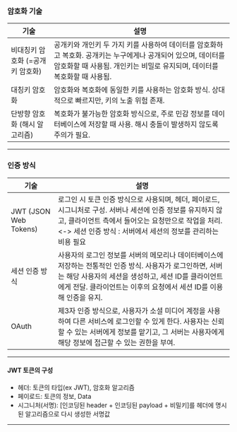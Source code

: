 ### 암호화 기술

| 기술                             | 설명                                                                                                                                                                                       |
| -------------------------------- | ------------------------------------------------------------------------------------------------------------------------------------------------------------------------------------------ |
| 비대칭키 암호화 (=공개키 암호화) | 공개키와 개인키 두 가지 키를 사용하여 데이터를 암호화하고 복호화. 공개키는 누구에게나 공개되어 있으며, 데이터를 암호화할 때 사용됨. 개인키는 비밀로 유지되며, 데이터를 복호화할 때 사용됨. |
| 대칭키 암호화                    | 암호화와 복호화에 동일한 키를 사용하는 암호화 방식. 상대적으로 빠르지만, 키의 노출 위험 존재.                                                                                              |
| 단방향 암호화 (해시 알고리즘)    | 복호화가 불가능한 암호화 방식으로, 주로 민감 정보를 데이터베이스에 저장할 때 사용. 해시 충돌이 발생하지 않도록 주의가 필요.                                                                |

---

### 인증 방식

| 기술                  | 설명                                                                                                                                                                                                                                    |
| --------------------- | --------------------------------------------------------------------------------------------------------------------------------------------------------------------------------------------------------------------------------------- |
| JWT (JSON Web Tokens) | 로그인 시 토큰 인증 방식으로 사용되며, 헤더, 페이로드, 시그니처로 구성. 서버나 세션에 인증 정보를 유지하지 않고, 클라이언트 측에서 들어오는 요청만으로 작업을 처리. <br> <-> 세션 인증 방식 : 서버에서 세션의 정보를 관리하는 비용 필요 |
| 세션 인증 방식        | 사용자의 로그인 정보를 서버의 메모리나 데이터베이스에 저장하는 전통적인 인증 방식. 사용자가 로그인하면, 서버는 해당 사용자의 세션을 생성하고, 세션 ID를 클라이언트에게 전달. 클라이언트는 이후의 요청에서 세션 ID를 이용해 인증을 유지. |
| OAuth                 | 제3자 인증 방식으로, 사용자가 소셜 미디어 계정을 사용하여 다른 서비스에 로그인할 수 있게 한다. 사용자는 신뢰할 수 있는 서버에게 정보를 맡기고, 그 서버는 사용자에게 해당 정보에 접근할 수 있는 권한을 부여.                             |

---

#### JWT 토큰의 구성

- 헤더: 토큰의 타입(ex JWT), 암호화 알고리즘
- 페이로드: 토큰의 정보, Data
- 시그니처(서명): [인코딩된 header + 인코딩된 payload + 비밀키]를 헤더에 명시된 알고리즘으로 다시 생성한 서명값

---
